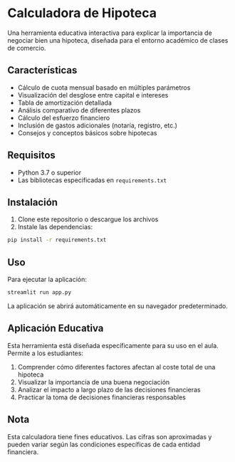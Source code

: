 # Calculadora de Hipoteca

Una herramienta educativa interactiva para explicar la importancia de negociar bien una hipoteca, diseñada para el entorno académico de clases de comercio.

## Características

- Cálculo de cuota mensual basado en múltiples parámetros
- Visualización del desglose entre capital e intereses
- Tabla de amortización detallada
- Análisis comparativo de diferentes plazos
- Cálculo del esfuerzo financiero
- Inclusión de gastos adicionales (notaría, registro, etc.)
- Consejos y conceptos básicos sobre hipotecas

## Requisitos

- Python 3.7 o superior
- Las bibliotecas especificadas en `requirements.txt`

## Instalación

1. Clone este repositorio o descargue los archivos
2. Instale las dependencias:

```bash
pip install -r requirements.txt
```

## Uso

Para ejecutar la aplicación:

```bash
streamlit run app.py
```

La aplicación se abrirá automáticamente en su navegador predeterminado.

## Aplicación Educativa

Esta herramienta está diseñada específicamente para su uso en el aula. Permite a los estudiantes:

1. Comprender cómo diferentes factores afectan al coste total de una hipoteca
2. Visualizar la importancia de una buena negociación
3. Analizar el impacto a largo plazo de las decisiones financieras
4. Practicar la toma de decisiones financieras responsables

## Nota

Esta calculadora tiene fines educativos. Las cifras son aproximadas y pueden variar según las condiciones específicas de cada entidad financiera.
